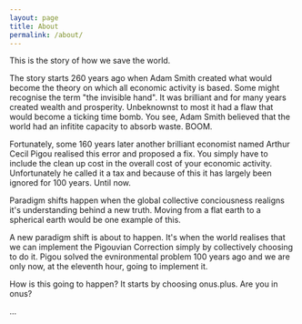 ```yaml
---
layout: page
title: About
permalink: /about/
---
```


This is the story of how we save the world.

The story starts 260 years ago when Adam Smith created what would become the theory on which all economic activity is based. Some might recognise the term "the invisible hand". It was brilliant and for many years created wealth and prosperity. Unbeknownst to most it had a flaw that would become a ticking time bomb. You see, Adam Smith believed that the world had an infitite capacity to absorb waste. BOOM.

Fortunately, some 160 years later another brilliant economist named Arthur Cecil Pigou realised this error and proposed a fix. You simply have to include the clean up cost in the overall cost of your economic activity. Unfortunately he called it a tax and because of this it has largely been ignored for 100 years. Until now.

Paradigm shifts happen when the global collective conciousness realigns it's understanding behind a new truth. Moving from a flat earth to a spherical earth would be one example of this.

A new paradigm shift is about to happen. It's when the world realises that we can implement the Pigouvian Correction simply by collectively choosing to do it. Pigou solved the evnironmental problem 100 years ago and we are only now, at the eleventh hour, going to implement it.

How is this going to happen? It starts by choosing onus.plus. Are you in onus?

...
